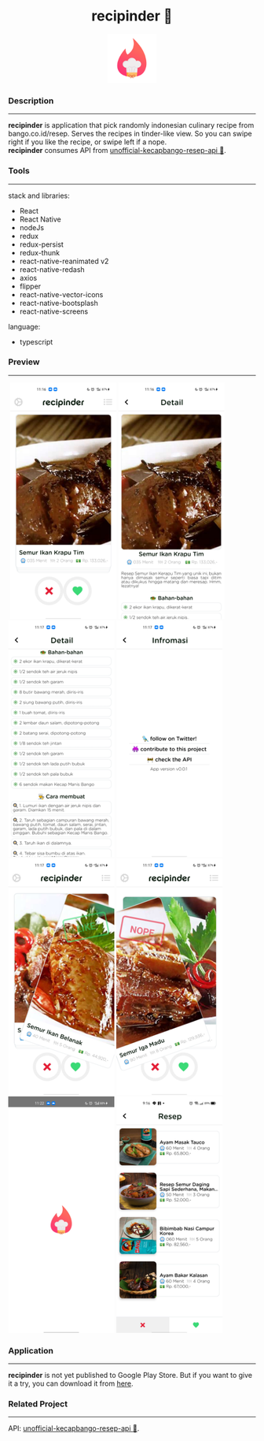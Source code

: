 <h1 align="center">recipinder 🍳</h1> 
<p align="center"><img src="https://github.com/tavvfiq/masakapaya/blob/master/icon.png" width="100px" height="100px"></p>

### Description
---
**recipinder** is application that pick randomly indonesian culinary recipe from bango.co.id/resep. Serves the recipes in tinder-like view. So you can swipe right if you like the recipe, or swipe left if a nope.<br>
**recipinder** consumes API from [unofficial-kecapbango-resep-api 🍳](https://github.com/tavvfiq/unofficial-kecapbango-resep-api).

### Tools
---
stack and libraries:
* React
* React Native
* nodeJs
* redux
* redux-persist
* redux-thunk
* react-native-reanimated v2
* react-native-redash
* axios
* flipper
* react-native-vector-icons
* react-native-bootsplash
* react-native-screens

language:
* typescript
### Preview
---
<div>&nbsp<img src="https://github.com/tavvfiq/masakapaya/blob/master/preview/1.jpg" width="216px" height="480px">&nbsp<img src="https://github.com/tavvfiq/masakapaya/blob/master/preview/2.jpg" width="216px" height="480px">&nbsp<img src="https://github.com/tavvfiq/masakapaya/blob/master/preview/3.jpg" width="216px" height="480px">&nbsp<img src="https://github.com/tavvfiq/masakapaya/blob/master/preview/4.jpg" width="216px" height="480px">&nbsp<img src="https://github.com/tavvfiq/masakapaya/blob/master/preview/5.jpg" width="216px" height="480px">&nbsp<img src="https://github.com/tavvfiq/masakapaya/blob/master/preview/6.jpg" width="216px" height="480px">&nbsp<img src="https://github.com/tavvfiq/masakapaya/blob/master/preview/7.jpg" width="216px" height="480px">&nbsp<img src="https://github.com/tavvfiq/masakapaya/blob/master/preview/8.jpg" width="216px" height="480px">&nbsp</div>

### Application
---
**recipinder** is not yet published to Google Play Store. But if you want to give it a try, you can download it from [here](http://bit.ly/3s6Gnbb).

### Related Project
---
API: [unofficial-kecapbango-resep-api 🍳](https://github.com/tavvfiq/unofficial-kecapbango-resep-api).
